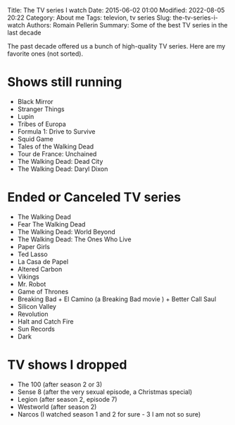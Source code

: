 Title: The TV series I watch
Date: 2015-06-02 01:00
Modified: 2022-08-05 20:22
Category: About me
Tags: televion, tv series
Slug: the-tv-series-i-watch
Authors: Romain Pellerin
Summary: Some of the best TV series in the last decade

The past decade offered us a bunch of high-quality TV series. Here are my favorite ones (not sorted).

# Shows still running

- Black Mirror
- Stranger Things
- Lupin
- Tribes of Europa
- Formula 1: Drive to Survive
- Squid Game
- Tales of the Walking Dead
- Tour de France: Unchained
- The Walking Dead: Dead City
- The Walking Dead: Daryl Dixon

# Ended or Canceled TV series

- The Walking Dead
- Fear The Walking Dead
- The Walking Dead: World Beyond
- The Walking Dead: The Ones Who Live
- Paper Girls
- Ted Lasso
- La Casa de Papel
- Altered Carbon
- Vikings
- Mr. Robot
- Game of Thrones
- Breaking Bad + El Camino (a Breaking Bad movie ) + Better Call Saul
- Silicon Valley
- Revolution
- Halt and Catch Fire
- Sun Records
- Dark

# TV shows I dropped

- The 100 (after season 2 or 3)
- Sense 8 (after the very sexual episode, a Christmas special)
- Legion (after season 2, episode 7)
- Westworld (after season 2)
- Narcos (I watched season 1 and 2 for sure - 3 I am not so sure)
